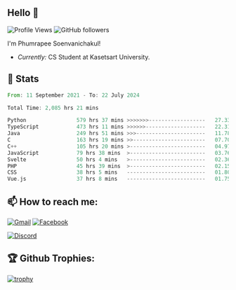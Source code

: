 
<h2>Hello 👋</h2> 

![Profile Views](https://komarev.com/ghpvc/?username=Homiez09&label=Profile%20views&color=0e75b6&style=flat)
![GitHub followers](https://img.shields.io/github/followers/HomieZ09.svg?style=social&label=Follow)


I'm Phumrapee Soenvanichakul!

- <i>Currently:</i> CS Student at Kasetsart University.

<h2>👀 Stats</h2>

<!--START_SECTION:waka-->

```rust
From: 11 September 2021 - To: 22 July 2024

Total Time: 2,085 hrs 21 mins

Python                579 hrs 37 mins >>>>>>>------------------   27.33 %
TypeScript            473 hrs 11 mins >>>>>>-------------------   22.31 %
Java                  249 hrs 51 mins >>>----------------------   11.78 %
C                     163 hrs 19 mins >>-----------------------   07.70 %
C++                   105 hrs 20 mins >------------------------   04.97 %
JavaScript            79 hrs 38 mins  >------------------------   03.76 %
Svelte                50 hrs 4 mins   >------------------------   02.36 %
PHP                   45 hrs 39 mins  >------------------------   02.15 %
CSS                   38 hrs 5 mins   -------------------------   01.80 %
Vue.js                37 hrs 8 mins   -------------------------   01.75 %
```

<!--END_SECTION:waka-->

<h2>📫 How to reach me:</h2>

<a href="mailto:phumrapeesoen1@gmail.com">![Gmail](https://img.shields.io/badge/Gmail-D14836?style=for-the-badge&logo=gmail&logoColor=white)</a> 
<a href="https://web.facebook.com/phumrapee.soenvanichakul.3/">![Facebook](https://img.shields.io/badge/Facebook-4267B2?style=for-the-badge&logo=facebook&logoColor=white)</a>

<a href="https://discord.gg/EWnAEUtFVm">![Discord](https://discord.c99.nl/widget/theme-1/297740667784921089.png)</a> 

<h2>🏆 Github Trophies:</h2>

[![trophy](https://github-profile-trophy.vercel.app/?username=Homiez09&theme=discord&row=1)](https://github.com/ryo-ma/github-profile-trophy)
